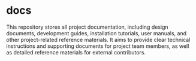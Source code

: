 # docs
This repository stores all project documentation, including design documents, development guides, installation tutorials, user manuals, and other project-related reference materials. It aims to provide clear technical instructions and supporting documents for project team members, as well as detailed reference materials for external contributors.
